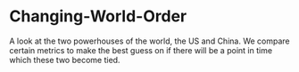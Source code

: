 # Changing-World-Order
A look at the two powerhouses of the world, the US and China. We compare certain metrics to make the best guess on if there will be a point in time which these two become tied. 
